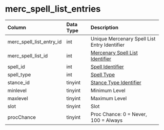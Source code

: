 # merc\_spell\_list\_entries

| Column | Data Type | Description |
| :--- | :--- | :--- |
| merc\_spell\_list\_entry\_id | int | Unique Mercenary Spell List Entry Identifier |
| merc\_spell\_list\_id | int | [Mercenary Spell List Identifier](merc_spell_lists.md) |
| spell\_id | int | [Spell Identifier](../../../schema/categories/spells/spells_new.md) |
| spell\_type | int | [Spell Type](../../../../categories/spells/spell-types) |
| stance\_id | tinyint | [Stance Type Identifier](../../../../categories/bots/stance-types) |
| minlevel | tinyint | Minimum Level |
| maxlevel | tinyint | Maximum Level |
| slot | tinyint | Slot |
| procChance | tinyint | Proc Chance: 0 = Never, 100 = Always |


